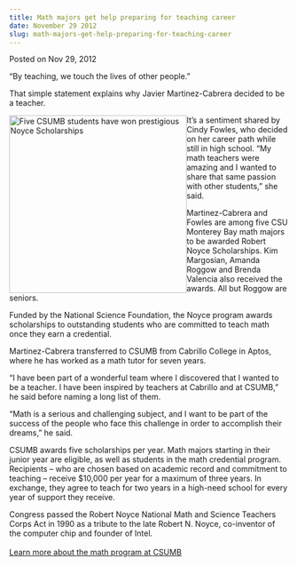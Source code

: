 ```yaml
---
title: Math majors get help preparing for teaching career
date: November 29 2012
slug: math-majors-get-help-preparing-for-teaching-career
---
```


  



<span class="date">Posted on Nov 29, 2012    </span>
<p>&#x201C;By teaching, we touch the lives of other people.&#x201D;</p>
<p>That simple statement explains why Javier Martinez-Cabrera
decided to be a teacher.</p>
<p><img alt="Five CSUMB students have won prestigious Noyce Scholarships" src="https://news.csumb.edu/sites/default/files/65/attachments/news/images/teaching_math.jpg" style="float:left; width:320px; height:320px">It&#x2019;s a sentiment
shared by Cindy Fowles, who decided on her career path while still
in high school. &#x201C;My math teachers were amazing and I wanted to
share that same passion with other students,&#x201D; she said.</img></p>
<p>Martinez-Cabrera and Fowles are among five CSU Monterey Bay math
majors to be awarded Robert Noyce Scholarships. Kim Margosian,
Amanda Roggow and Brenda Valencia also received the awards. All but
Roggow are seniors.</p>
<p>Funded by the National Science Foundation, the Noyce program
awards scholarships to outstanding students who are committed to
teach math once they earn a credential.</p>
<p>Martinez-Cabrera transferred to CSUMB from Cabrillo College in
Aptos, where he has worked as a math tutor for seven years.</p>
<p>&#x201C;I have been part of a wonderful team where I discovered that I
wanted to be a teacher. I have been inspired by teachers at
Cabrillo and at CSUMB,&#x201D; he said before naming a long list of
them.</p>
<p>&#x201C;Math is a serious and challenging subject, and I want to be
part of the success of the people who face this challenge in order
to accomplish their dreams,&#x201D; he said.</p>
<p>CSUMB awards five scholarships per year. Math majors starting in
their junior year are eligible, as well as students in the math
credential program. Recipients &#x2013; who are chosen based on academic
record and commitment to teaching &#x2013; receive $10,000 per year for a
maximum of three years. In exchange, they agree to teach for two
years in a high-need school for every year of support they
receive.</p>
<p>Congress passed the Robert Noyce National Math and Science
Teachers Corps Act in 1990 as a tribute to the late Robert N.
Noyce, co-inventor of the computer chip and founder of Intel.<br>
<br>
<a href="https://csumb.edu/math" rel="nofollow">Learn more about the
math program at CSUMB</a><br>
&#xA0;</br></br></br></p>





```
